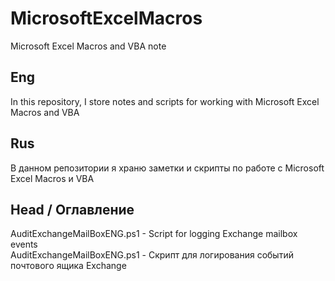 # MicrosoftExcelMacros
Microsoft Excel Macros and VBA note

Eng
---
In this repository, I store notes and scripts for working with Microsoft Excel Macros and VBA 


Rus
---
В данном репозитории я храню заметки и скрипты по работе с Microsoft Excel Macros и VBA 
  
  
Head / Оглавление  
---
AuditExchangeMailBoxENG.ps1 - Script for logging Exchange mailbox events  
AuditExchangeMailBoxENG.ps1 - Скрипт для логирования событий почтового ящика Exchange
